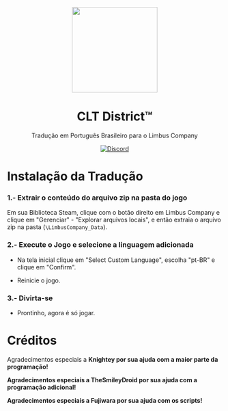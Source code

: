 <div align="center">
<a href="https://github.com/Eike-Felipe/LimbusCompanyBrazilianTranslationTeam">
   <img src="https://github.com/user-attachments/assets/ad72ac35-21f9-4b47-a578-20affbe558fb" width="200" height="200" />
</a>
   
# CLT District™
Tradução em Português Brasileiro para o Limbus Company

[![Discord](https://img.shields.io/badge/Servidor%20de%20Limbus%20Company%20Brasileiro-641E16?style=plastic&logo=discord&logoColor=473DBF&link=https://discord.com/invite/limbus-brasil)](https://discord.com/invite/limbus-brasil)
</div>


# Instalação da Tradução

### 1.- Extrair o conteúdo do arquivo zip na pasta do jogo

   Em sua Biblioteca Steam, clique com o botão direito em Limbus Company e clique em "Gerenciar" - "Explorar arquivos locais", e então extraia o arquivo zip na pasta (``\LimbusCompany_Data``).

### 2.- Execute o Jogo e selecione a linguagem adicionada

   - Na tela inicial clique em "Select Custom Language", escolha "pt-BR" e clique em "Confirm".

   - Reinicie o jogo.

### 3.- Divirta-se

   - Prontinho, agora é só jogar.


# Créditos
Agradecimentos especiais a <b>Knightey<b> por sua ajuda com a maior parte da programação!

Agradecimentos especiais a <b>TheSmileyDroid<b> por sua ajuda com a programação adicional!

Agradecimentos especiais a <b>Fujiwara<b> por sua ajuda com os scripts!
